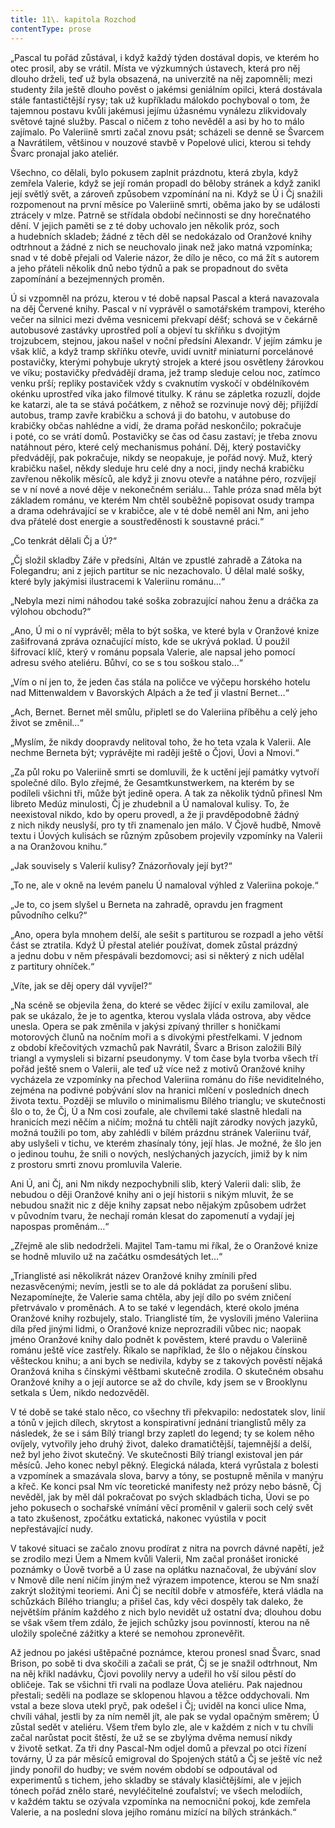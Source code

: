 ```yaml
---
title: 11\. kapitola Rozchod
contentType: prose
---
```


  

„Pascal tu pořád zůstával, i když každý týden dostával dopis, ve kterém ho otec prosil, aby se vrátil. Místa ve výzkumných ústavech, která pro něj dlouho drželi, teď už byla obsazená, na univerzitě na něj zapomněli; mezi studenty žila ještě dlouho pověst o jakémsi geniálním opilci, která dostávala stále fantastičtější rysy; tak už kupříkladu málokdo pochyboval o tom, že tajemnou postavu kvůli jakémusi jejímu úžasnému vynálezu zlikvidovaly světové tajné služby. Pascal o ničem z toho nevěděl a asi by ho to málo zajímalo. Po Valeriině smrti začal znovu psát; scházeli se denně se Švarcem a Navrátilem, většinou v nouzové stavbě v Popelové ulici, kterou si tehdy Švarc pronajal jako ateliér.

Všechno, co dělali, bylo pokusem zaplnit prázdnotu, která zbyla, když zemřela Valerie, když se její román propadl do běloby stránek a když zanikl její světlý svět, a zároveň způsobem vzpomínání na ni. Když se Ú i Čj snažili rozpomenout na první měsíce po Valeriině smrti, oběma jako by se události ztrácely v mlze. Patrně se střídala období nečinnosti se dny horečnatého dění. V jejich paměti se z té doby uchovalo jen několik próz, soch a hudebních skladeb; žádné z těch děl se nedokázalo od Oranžové knihy odtrhnout a žádné z nich se neuchovalo jinak než jako matná vzpomínka; snad v té době přejali od Valerie názor, že dílo je něco, co má žít s autorem a jeho přáteli několik dnů nebo týdnů a pak se propadnout do světa zapomínání a bezejmenných proměn.

Ú si vzpomněl na prózu, kterou v té době napsal Pascal a která navazovala na děj Červené knihy. Pascal v ní vyprávěl o samotářském trampovi, kterého večer na silnici mezi dvěma vesnicemi překvapí déšť; schová se v čekárně autobusové zastávky uprostřed polí a objeví tu skříňku s dvojitým trojzubcem, stejnou, jakou našel v noční předsíni Alexandr. V jejím zámku je však klíč, a když tramp skříňku otevře, uvidí uvnitř miniaturní porcelánové postavičky, kterými pohybuje ukrytý strojek a které jsou osvětleny žárovkou ve víku; postavičky předvádějí drama, jež tramp sleduje celou noc, zatímco venku prší; repliky postaviček vždy s cvaknutím vyskočí v obdélníkovém okénku uprostřed víka jako filmové titulky. K ránu se zápletka rozuzlí, dojde ke katarzi, ale ta se stává počátkem, z něhož se rozvinuje nový děj; přijíždí autobus, tramp zavře krabičku a schová ji do batohu, v autobuse do krabičky občas nahlédne a vidí, že drama pořád neskončilo; pokračuje i poté, co se vrátí domů. Postavičky se čas od času zastaví; je třeba znovu natáhnout péro, které celý mechanismus pohání. Děj, který postavičky předvádějí, pak pokračuje, nikdy se neopakuje, je pořád nový. Muž, který krabičku našel, někdy sleduje hru celé dny a noci, jindy nechá krabičku zavřenou několik měsíců, ale když ji znovu otevře a natáhne péro, rozvíjejí se v ní nové a nové děje v nekonečném seriálu… Tahle próza snad měla být základem románu, ve kterém Nm chtěl souběžně popisovat osudy trampa a drama odehrávající se v krabičce, ale v té době neměl ani Nm, ani jeho dva přátelé dost energie a soustředěnosti k soustavné práci.“

„Co tenkrát dělali Čj a Ú?“

„Čj složil skladby Záře v předsíni, Altán ve zpustlé zahradě a Zátoka na Folegandru; ani z jejich partitur se nic nezachovalo. Ú dělal malé sošky, které byly jakýmisi ilustracemi k Valeriinu románu…“

„Nebyla mezi nimi náhodou také soška zobrazující nahou ženu a dráčka za výlohou obchodu?“

„Ano, Ú mi o ní vyprávěl; měla to být soška, ve které byla v Oran­žové knize zašifrovaná zpráva označující místo, kde se ukrývá poklad. Ú použil šifrovací klíč, který v románu popsala Valerie, ale napsal jeho pomocí adresu svého ateliéru. Bůhví, co se s tou soškou stalo…“

„Vím o ní jen to, že jeden čas stála na poličce ve výčepu horského hotelu nad Mittenwaldem v Bavorských Alpách a že teď ji vlastní Bernet…“

„Ach, Bernet. Bernet měl smůlu, připletl se do Valeriina příběhu a celý jeho život se změnil…“

„Myslím, že nikdy doopravdy nelitoval toho, že ho teta vzala k Valerii. Ale nechme Berneta být; vyprávějte mi raději ještě o Čjovi, Úovi a Nmovi.“

„Za půl roku po Valeriině smrti se domluvili, že k uctění její památky vytvoří společné dílo. Bylo zřejmé, že Gesamtkunstwerkem, na kterém by se podíleli všichni tři, může být jedině opera. A tak za několik týdnů přinesl Nm libreto Medúz minulosti, Čj je zhudebnil a Ú namaloval kulisy. To, že neexistoval nikdo, kdo by operu provedl, a že ji pravděpodobně žádný z nich nikdy neuslyší, pro ty tři znamenalo jen málo. V Čjově hudbě, Nmově textu i Úových kulisách se různým způsobem projevily vzpomínky na Valerii a na Oranžovou knihu.“

„Jak souvisely s Valerií kulisy? Znázorňovaly její byt?“

„To ne, ale v okně na levém panelu Ú namaloval výhled z Valeriina pokoje.“

„Je to, co jsem slyšel u Berneta na zahradě, opravdu jen fragment původního celku?“

„Ano, opera byla mnohem delší, ale sešit s partiturou se rozpadl a jeho větší část se ztratila. Když Ú přestal ateliér používat, domek zůstal prázdný a jednu dobu v něm přespávali bezdomovci; asi si některý z nich udělal z partitury ohníček.“

„Víte, jak se děj opery dál vyvíjel?“

„Na scéně se objevila žena, do které se vědec žijící v exilu zamiloval, ale pak se ukázalo, že je to agentka, kterou vyslala vláda ostrova, aby vědce unesla. Opera se pak změnila v jakýsi zpívaný thriller s honičkami motorových člunů na nočním moři a s divokými přestřelkami. V jednom z období křečovitých vzmachů pak Navrátil, Švarc a Brison založili Bílý triangl a vymysleli si bizarní pseudonymy. V tom čase byla tvorba všech tří pořád ještě snem o Valerii, ale teď už více než z motivů Oranžové knihy vycházela ze vzpomínky na přechod Valeriina románu do říše neviditelného, zejména na podivné pobývání slov na hranici mlčení v posledních dnech života textu. Později se mluvilo o minimalismu Bílého trianglu; ve skutečnosti šlo o to, že Čj, Ú a Nm cosi zoufale, ale chvílemi také slastně hledali na hranicích mezi něčím a ničím; možná tu chtěli najít zárodky nových jazyků, možná toužili po tom, aby zahlédli v bílém prázdnu stránek Valeriinu tvář, aby uslyšeli v tichu, ve kterém zhasínaly tóny, její hlas. Je možné, že šlo jen o jedinou touhu, že snili o nových, neslýchaných jazycích, jimiž by k nim z prostoru smrti znovu promluvila Valerie.

Ani Ú, ani Čj, ani Nm nikdy nezpochybnili slib, který Valerii dali: slib, že nebudou o ději Oranžové knihy ani o její historii s nikým mluvit, že se nebudou snažit nic z děje knihy zapsat nebo nějakým způsobem udržet v původním tvaru, že nechají román klesat do zapomenutí a vydají jej napospas proměnám…“

„Zřejmě ale slib nedodrželi. Majitel Tam-tamu mi říkal, že o Oran­žové knize se hodně mluvilo už na začátku osmdesátých let…“

„Trianglisté asi několikrát název Oranžové knihy zmínili před nezasvěcenými; nevím, jestli se to ale dá pokládat za porušení slibu. Nezapomínejte, že Valerie sama chtěla, aby její dílo po svém zničení přetrvávalo v proměnách. A to se také v legendách, které okolo jména Oranžové knihy rozbujely, stalo. Trianglisté tím, že vyslovili jméno Valeriina díla před jinými lidmi, o Oranžové knize neprozradili vůbec nic; naopak jméno Oranžové knihy dalo podnět k pověstem, které pravdu o Valeriině románu ještě více zastřely. Říkalo se například, že šlo o nějakou čínskou věšteckou knihu; a ani bych se nedivila, kdyby se z takových pověstí nějaká Oranžová kniha s čínskými věštbami skutečně zrodila. O skutečném obsahu Oranžové knihy a o její autorce se až do chvíle, kdy jsem se v Brooklynu setkala s Úem, nikdo nedozvěděl.

V té době se také stalo něco, co všechny tři překvapilo: nedostatek slov, linií a tónů v jejich dílech, skrytost a konspirativní jednání trianglistů měly za následek, že se i sám Bílý triangl brzy zapletl do legend; ty se kolem něho ovíjely, vytvořily jeho druhý život, daleko dramatičtější, tajemnější a delší, než byl jeho život skutečný. Ve skutečnosti Bílý triangl existoval jen pár měsíců. Jeho konec nebyl pěkný. Elegická nálada, která vyrůstala z bolesti a vzpomínek a smazávala slova, barvy a tóny, se postupně měnila v manýru a křeč. Ke konci psal Nm víc teoretické manifesty než prózy nebo básně, Čj nevěděl, jak by měl dál pokračovat po svých skladbách ticha, Úovi se po jeho pokusech o sochařské vnímání věcí proměnil v galerii soch celý svět a tato zkušenost, zpočátku extatická, nakonec vyústila v pocit nepřestávající nudy.

V takové situaci se začalo znovu prodírat z nitra na povrch dávné napětí, jež se zrodilo mezi Úem a Nmem kvůli Valerii, Nm začal pronášet ironické poznámky o Úově tvorbě a Ú zase na oplátku naznačoval, že ubývání slov v Nmově díle není ničím jiným než výrazem impotence, kterou se Nm snaží zakrýt složitými teoriemi. Ani Čj se necítil dobře v atmosféře, která vládla na schůzkách Bílého trianglu; a přišel čas, kdy věci dospěly tak daleko, že největším přáním každého z nich bylo nevidět už ostatní dva; dlouhou dobu se však všem třem zdálo, že jejich schůzky jsou povinností, kterou na ně uložily společné zážitky a které se nemohou zpronevěřit.

Až jednou po jakési uštěpačné poznámce, kterou pronesl snad Švarc, snad Brison, po sobě ti dva skočili a začali se prát, Čj se je snažil odtrhnout, Nm na něj křikl nadávku, Čjovi povolily nervy a udeřil ho vší silou pěstí do obličeje. Tak se všichni tři rvali na podlaze Úova ateliéru. Pak najednou přestali; seděli na podlaze se sklopenou hlavou a těžce oddychovali. Nm vstal a beze slova utekl pryč, pak odešel i Čj; uviděl na konci ulice Nma, chvíli váhal, jestli by za ním neměl jít, ale pak se vydal opačným směrem; Ú zůstal sedět v ateliéru. Všem třem bylo zle, ale v každém z nich v tu chvíli začal narůstat pocit štěstí, že už se se zbylýma dvěma nemusí nikdy v životě setkat. Za tři dny Pascal-Nm odjel domů a převzal po otci řízení továrny, Ú za pár měsíců emigroval do Spojených států a Čj se ještě víc než jindy ponořil do hudby; ve svém novém období se odpoutával od experimentů s tichem, jeho skladby se stávaly klasičtějšími, ale v jejich tónech pořád znělo staré, nevyléčitelné zoufalství; ve všech melodiích, v každém taktu se ozývala vzpomínka na nemocniční pokoj, kde zemřela Valerie, a na poslední slova jejího románu mizící na bílých stránkách.“
